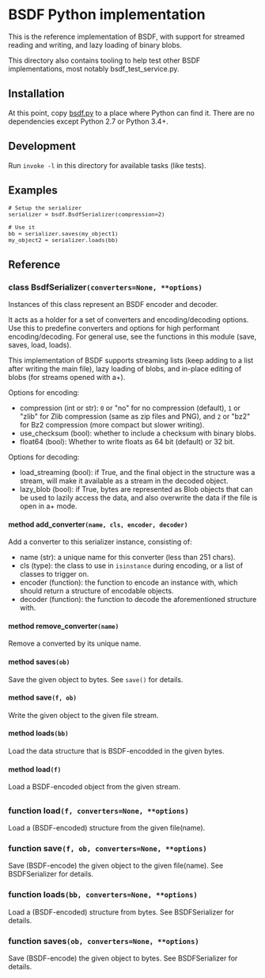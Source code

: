 # BSDF Python implementation

This is the reference implementation of BSDF, with support for streamed
reading and writing, and lazy loading of binary blobs.

This directory also contains tooling to help test other BSDF
implementations, most notably bsdf_test_service.py.


## Installation

At this point, copy [bsdf.py](bsdf.py) to a place where Python can find it.
There are no dependencies except Python 2.7 or Python 3.4+.


## Development

Run `invoke -l` in this directory for available tasks (like tests).


## Examples

<pre style='font-size:80%;'>
# Setup the serializer
serializer = bsdf.BsdfSerializer(compression=2)

# Use it
bb = serializer.saves(my_object1)
my_object2 = serializer.loads(bb)
</pre>


## Reference

### class BsdfSerializer`(converters=None, **options)`

Instances of this class represent an BSDF encoder and decoder.

It acts as a holder for a set of converters and encoding/decoding
options. Use this to predefine converters and options for high
performant encoding/decoding. For general use, see the functions
in this module (save, saves, load, loads).

This implementation of BSDF supports streaming lists (keep adding
to a list after writing the main file), lazy loading of blobs, and
in-place editing of blobs (for streams opened with a+).

Options for encoding:

* compression (int or str): ``0`` or "no" for no compression (default),
  ``1`` or "zlib" for Zlib compression (same as zip files and PNG), and
  ``2`` or "bz2" for Bz2 compression (more compact but slower writing).
* use_checksum (bool): whether to include a checksum with binary blobs.
* float64 (bool): Whether to write floats as 64 bit (default) or 32 bit.

Options for decoding:

* load_streaming (bool): if True, and the final object in the structure was
  a stream, will make it available as a stream in the decoded object.
* lazy_blob (bool): if True, bytes are represented as Blob objects that can
  be used to lazily access the data, and also overwrite the data if the
  file is open in a+ mode.


#### method add_converter`(name, cls, encoder, decoder)`

Add a converter to this serializer instance, consisting of:

* name (str): a unique name for this converter (less than 251 chars).
* cls (type): the class to use in ``isinstance`` during encoding, or
  a list of classes to trigger on.
* encoder (function): the function to encode an instance with,
  which should return a structure of encodable objects.
* decoder (function): the function to decode the aforementioned
  structure with.


#### method remove_converter`(name)`

Remove a converted by its unique name.


#### method saves`(ob)`

Save the given object to bytes. See ``save()`` for details.


#### method save`(f, ob)`

Write the given object to the given file stream.


#### method loads`(bb)`

Load the data structure that is BSDF-encodded in the given bytes.


#### method load`(f)`

Load a BSDF-encoded object from the given stream.


##
### function load`(f, converters=None, **options)`

Load a (BSDF-encoded) structure from the given file(name).


### function save`(f, ob, converters=None, **options)`

Save (BSDF-encode) the given object to the given file(name).
See BSDFSerializer for details.


### function loads`(bb, converters=None, **options)`

Load a (BSDF-encoded) structure from bytes.
See BSDFSerializer for details.


### function saves`(ob, converters=None, **options)`

Save (BSDF-encode) the given object to bytes.
See BSDFSerializer for details.



